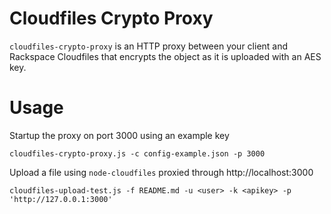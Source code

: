 # Cloudfiles Crypto Proxy

`cloudfiles-crypto-proxy` is an HTTP proxy between your client and Rackspace
Cloudfiles that encrypts the object as it is uploaded with an AES key.

# Usage

Startup the proxy on port 3000 using an example key

    cloudfiles-crypto-proxy.js -c config-example.json -p 3000

Upload a file using `node-cloudfiles` proxied through http://localhost:3000

    cloudfiles-upload-test.js -f README.md -u <user> -k <apikey> -p 'http://127.0.0.1:3000'
